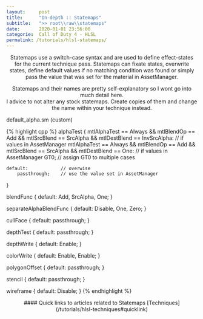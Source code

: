 ```yaml
---
layout:     post
title:      "In-depth :: Statemaps"
subtitle:   ">> root\\raw\\statemaps"
date:       2020-01-01 23:56:00
categorie:  Call of Duty 4 - HLSL
permalink: /tutorials/hlsl-statemaps/
---
```

<!-- tag for quick links so we do not show the nav -->
<a name="quicklink"></a>


<div align="center" markdown="1">
Statemaps use a switch-case syntax and are used to define effect-states for the current technique pass. Statemaps can fixate states, overwrite states,  
define default values if no matching condition was found or simply pass the value that was set for the material in AssetManager.  

<div class="padding-1l"></div>

Statemaps and their names are pretty self-explanatory so I wont go into much detail here.  
I advice to not alter any stock statemaps. Create copies of them and change the name within your technique instead.

<div class="padding-1l"></div>
<div class="seperator-75p"></div>
</div>

<div class="padding-1l"></div>

<div class="highlight-header"><p>default_alpha.sm (custom)</p></div>
{% highlight cpp %}
alphaTest
{
    mtlAlphaTest == Always && mtlBlendOp == Add && mtlSrcBlend == SrcAlpha && mtlDestBlend == InvSrcAlpha:  // if values in AssetManager
    mtlAlphaTest == Always && mtlBlendOp == Add && mtlSrcBlend == SrcAlpha && mtlDestBlend == One:          // if values in AssetManager
        GT0;                                                                                                // assign GT0 to multiple cases
	
    default:            // overwise
        passthrough;    // use the value set in AssetManager
}

blendFunc
{
    default:
        Add, SrcAlpha, One;
}

separateAlphaBlendFunc
{
    default:
        Disable, One, Zero;
}

cullFace
{
    default:
        passthrough;
}

depthTest
{
    default:
        passthrough;
}

depthWrite
{
    default:
        Enable;
}

colorWrite
{
    default:
        Enable, Enable;
}

polygonOffset
{
    default:
        passthrough;
}

stencil
{
    default:
        passthrough;
}

wireframe
{
    default:
        Disable;
}
{% endhighlight %}


<div class="padding-1l"></div>
<div align="center"><div class="seperator-75p"></div></div>
<div class="padding-1l"></div>

<div align="center" markdown="1">
#### Quick links to articles related to Statemaps
[Techniques](/tutorials/hlsl-techniques#quicklink)
</div> 